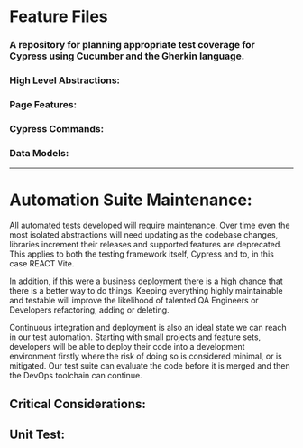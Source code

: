 # Feature Files
### A repository for planning appropriate test coverage for Cypress using Cucumber and the Gherkin language.

### High Level Abstractions:

### Page Features:

### Cypress Commands:

### Data Models:

---------
# Automation Suite Maintenance:
All automated tests developed will require maintenance. Over time even the most isolated abstractions will need updating as the codebase changes, libraries increment their releases and supported features are deprecated. This applies to both the testing framework itself, Cypress and to, in this case REACT Vite.

In addition, if this were a business deployment there is a high chance that there is a better way to do things. Keeping everything highly maintainable and testable will improve the likelihood of talented QA Engineers or Developers refactoring, adding or deleting. 

Continuous integration and deployment is also an ideal state we can reach in our test automation. Starting with small projects and feature sets, developers will be able to deploy their code into a development environment firstly where the risk of doing so is considered minimal, or is mitigated. Our test suite can evaluate the code before it is merged and then the DevOps toolchain can continue.


## Critical Considerations:



## Unit Test: